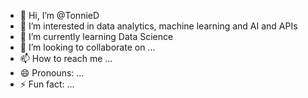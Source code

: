 - 👋 Hi, I’m @TonnieD
- 👀 I’m interested in data analytics, machine learning and AI and APIs
- 🌱 I’m currently learning Data Science
- 💞️ I’m looking to collaborate on ...
- 📫 How to reach me ...
- 😄 Pronouns: ...
- ⚡ Fun fact: ...

<!---
TonnieD/TonnieD is a ✨ special ✨ repository because its `README.md` (this file) appears on your GitHub profile.
You can click the Preview link to take a look at your changes.
--->
